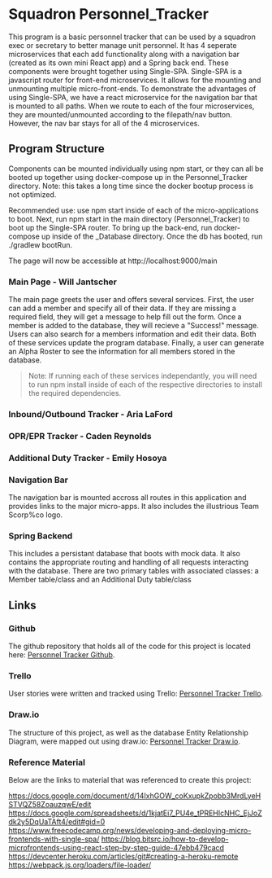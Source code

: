 # Squadron Personnel_Tracker
This program is a basic personnel tracker that can be used by a squadron exec or secretary to better manage unit personnel. It has 4 seperate microservices that each add functionality along with a navigation bar (created as its own mini React app) and a Spring back end. These components were brought together using Single-SPA. Single-SPA is a javascript router for front-end microservices. It allows for the mounting and unmounting multiple micro-front-ends. To demonstrate the advantages of using Single-SPA, we have a react microservice for the navigation bar that is mounted to all paths. When we route to each of the four microservices, they are mounted/unmounted according to the filepath/nav button. However, the nav bar stays for all of the 4 microservices. 

## Program Structure
Components can be mounted individually using npm start, or they can all be booted up together using docker-compose up in the Personnel_Tracker directory. Note: this takes a long time since the docker bootup process is not optimized.

Recommended use: use npm start inside of each of the micro-applications to boot. Next, run npm start in the main directory (Personnel_Tracker) to boot up the Single-SPA router. To bring up the back-end, run docker-compose up inside of the _Database directory. Once the db has booted, run ./gradlew bootRun. 

The page will now be accessible at http://localhost:9000/main


### Main Page - Will Jantscher
The main page greets the user and offers several services. First, the user can add a member and specify all of their data. If they are missing a required field, they will get a message to help fill out the form. Once a member is added to the database, they will recieve a "Success!" message. Users can also search for a members information and edit their data. Both of these services update the program database. Finally, a user can generate an Alpha Roster to see the information for all members stored in the database.

> Note: If running each of these services independantly, you will need to run npm install inside of each of the respective directories to install the required dependencies.

### Inbound/Outbound Tracker - Aria LaFord


### OPR/EPR Tracker - Caden Reynolds


### Additional Duty Tracker - Emily Hosoya


### Navigation Bar
The navigation bar is mounted accross all routes in this application and provides links to the major micro-apps. It also includes the illustrious Team Scorp%co logo.

### Spring Backend
This includes a persistant database that boots with mock data. It also contains the appropriate routing and handling of all requests interacting with the database. There are two primary tables with associated classes: a Member table/class and an Additional Duty table/class

### 

## Links

### Github
The github repository that holds all of the code for this project is located here: [Personnel Tracker Github](https://github.com/willjantscher/Personnel_Tracker).

### Trello
User stories were written and tracked using Trello: [Personnel Tracker Trello](https://trello.com/b/jq9sAJrF/kanban-template).

### Draw.io
The structure of this project, as well as the database Entity Relationship Diagram, were mapped out using draw.io: [Personnel Tracker Draw.io](https://app.diagrams.net/#G1SoA0oDOcl7YvjJj9s4STxNKjDo51wB9l).

### Reference Material
Below are the links to material that was referenced to create this project:

https://docs.google.com/document/d/14IxhGOW_coKxupkZpobb3MrdLyeHSTVQZ58ZoauzqwE/edit
https://docs.google.com/spreadsheets/d/1kjatEi7_PU4e_tPREHIcNHC_EjJoZdk2y5DqUaTAft4/edit#gid=0
https://www.freecodecamp.org/news/developing-and-deploying-micro-frontends-with-single-spa/
https://blog.bitsrc.io/how-to-develop-microfrontends-using-react-step-by-step-guide-47ebb479cacd
https://devcenter.heroku.com/articles/git#creating-a-heroku-remote
https://webpack.js.org/loaders/file-loader/



